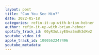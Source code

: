 ```yaml
---
layout: post
title: "Can You See Him?"
date: 2022-05-18
categories: refin-it-up-with-brian-hebner
author: refin-it-up-with-brian-hebner
spotify_track_id: 00yR3uLzyEGva3mdh3dKw2
youtube_video_id: 
apple_track_id: 1000562247496
youtube_metadata: 
---
```

